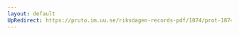 ```yaml
---
layout: default
UpRedirect: https://pruto.im.uu.se/riksdagen-records-pdf/1874/prot-1874--fk--520/prot-1874--fk--520_010.pdf
---
```

